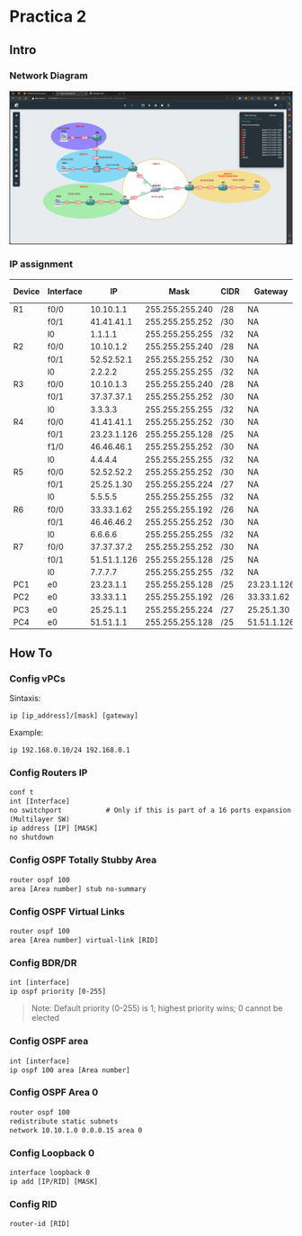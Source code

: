 # Practica 2
## Intro
### Network Diagram
![](attachments/diagram.png)

### IP assignment
| Device | Interface | IP          | Mask            | CIDR | Gateway     | OSPF Area | OSPF RID |
| ------ | --------- | ----------- | --------------- | ---- | ----------- | --------- | -------- |
| R1     | f0/0      | 10.10.1.1   | 255.255.255.240 | /28  | NA          | 0         | 1.1.1.1  |
|        | f0/1      | 41.41.41.1  | 255.255.255.252 | /30  | NA          | 23        |          |
|        | l0        | 1.1.1.1     | 255.255.255.255 | /32  | NA          | 23        |          |
| R2     | f0/0      | 10.10.1.2   | 255.255.255.240 | /28  | NA          | 0         | 2.2.2.2  |
|        | f0/1      | 52.52.52.1  | 255.255.255.252 | /30  | NA          | 25        |          |
|        | l0        | 2.2.2.2     | 255.255.255.255 | /32  | NA          | NA        |          |
| R3     | f0/0      | 10.10.1.3   | 255.255.255.240 | /28  | NA          | 0         | 3.3.3.3  |
|        | f0/1      | 37.37.37.1  | 255.255.255.252 | /30  | NA          | 51        |          |
|        | l0        | 3.3.3.3     | 255.255.255.255 | /32  | NA          | NA        |          |
| R4     | f0/0      | 41.41.41.1  | 255.255.255.252 | /30  | NA          | 23        | 4.4.4.4  |
|        | f0/1      | 23.23.1.126 | 255.255.255.128 | /25  | NA          | 23        |          |
|        | f1/0      | 46.46.46.1  | 255.255.255.252 | /30  | NA          | 23        |          |
|        | l0        | 4.4.4.4     | 255.255.255.255 | /32  | NA          | NA        |          |
| R5     | f0/0      | 52.52.52.2  | 255.255.255.252 | /30  | NA          | 25        | 5.5.5.5  |
|        | f0/1      | 25.25.1.30  | 255.255.255.224 | /27  | NA          | 25        |          |
|        | l0        | 5.5.5.5     | 255.255.255.255 | /32  | NA          | NA        |          |
| R6     | f0/0      | 33.33.1.62  | 255.255.255.192 | /26  | NA          | 33        | 6.6.6.6  |
|        | f0/1      | 46.46.46.2  | 255.255.255.252 | /30  | NA          | 23        |          |
|        | l0        | 6.6.6.6     | 255.255.255.255 | /32  | NA          | 23        |          |
| R7     | f0/0      | 37.37.37.2  | 255.255.255.252 | /30  | NA          | 51        | 7.7.7.7  |
|        | f0/1      | 51.51.1.126 | 255.255.255.128 | /25  | NA          | 51        |          |
|        | l0        | 7.7.7.7     | 255.255.255.255 | /32  | NA          | NA        |          |
| PC1    | e0        | 23.23.1.1   | 255.255.255.128 | /25  | 23.23.1.126 | NA        | NA       |
| PC2    | e0        | 33.33.1.1   | 255.255.255.192 | /26  | 33.33.1.62  | NA        | NA       |
| PC3    | e0        | 25.25.1.1   | 255.255.255.224 | /27  | 25.25.1.30  | NA        | NA       |
| PC4    | e0        | 51.51.1.1   | 255.255.255.128 | /25  | 51.51.1.126 | NA        | NA       |

## How To
### Config vPCs
Sintaxis:
```shell
ip [ip_address]/[mask] [gateway]
```

Example:
```shell
ip 192.168.0.10/24 192.168.0.1
```

### Config Routers IP
```
conf t
int [Interface]
no switchport           # Only if this is part of a 16 ports expansion (Multilayer SW)
ip address [IP] [MASK]
no shutdown
```

### Config OSPF Totally Stubby Area
```
router ospf 100
area [Area number] stub no-summary
```

### Config OSPF Virtual Links
```
router ospf 100
area [Area number] virtual-link [RID]
```

### Config BDR/DR
```
int [interface]
ip ospf priority [0-255]
```

> Note: Default priority (0-255) is 1; highest priority wins; 0 cannot be elected

### Config OSPF area
```
int [interface]
ip ospf 100 area [Area number]
```

### Config OSPF Area 0
```
router ospf 100
redistribute static subnets
network 10.10.1.0 0.0.0.15 area 0
```

### Config Loopback 0
```
interface loopback 0
ip add [IP/RID] [MASK]
```

### Config RID
```
router-id [RID]
```